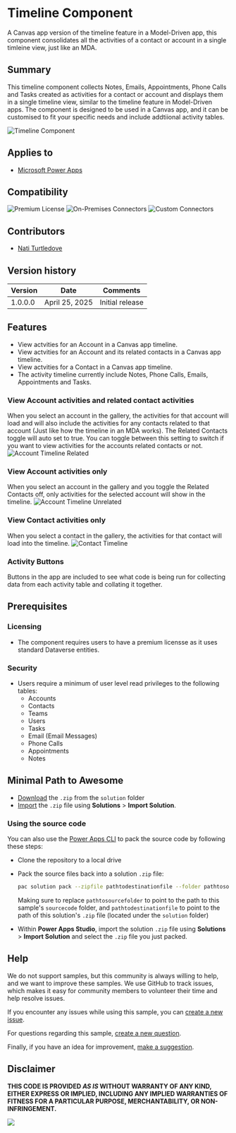 # Timeline Component
A Canvas app version of the timeline feature in a Model-Driven app, this component consolidates all the activities of a contact or account in a single timleine view, just like an MDA.


## Summary
This timeline component collects Notes, Emails, Appointments, Phone Calls and Tasks created as activities for a contact or account and displays them in a single timeline view, similar to the timeline feature in Model-Driven apps. The component is designed to be used in a Canvas app, and it can be customised to fit your specific needs and include addtiional activity tables.

![Timeline Component](assets/images/AccountTimelineRelated.png)

## Applies to
* [Microsoft Power Apps](https://docs.microsoft.com/power-apps)

## Compatibility

![Premium License](https://img.shields.io/badge/Premium%20License-Not%20Required-green.svg "Premium license required")
![On-Premises Connectors](https://img.shields.io/badge/On--Premises%20Connectors-No-green.svg "Does not use on-premise connectors")
![Custom Connectors](https://img.shields.io/badge/Custom%20Connectors-Not%20Required-green.svg "Does not use custom connectors")

## Contributors

* [Nati Turtledove](https://github.com/NatiTurts)

## Version history

Version|Date|Comments
-------|----|--------
1.0.0.0 | April 25, 2025 | Initial release

## Features
* View actvities for an Account in a Canvas app timeline.
* View actvities for an Account and its related contacts in a Canvas app timeline.
* View actvities for a Contact in a Canvas app timeline.
* The activity timeline currently include Notes, Phone Calls, Emails, Appointments and Tasks.


### View Account activities and related contact activities
When you select an account in the gallery, the activities for that account will load and will also include the activities for any contacts related to that account (Just like how the timeline in an MDA works). The Related Contacts toggle will auto set to true. You can toggle between this setting to switch if you want to view activities for the accounts related contacts or not.
![Account Timeline Related](assets/images/AccountTimelineRelated.png)

### View Account activities only
When you select an account in the gallery and you toggle the Related Contacts off, only activities for the selected account will show in the timeline.
![Account Timeline Unrelated](assets/images/AccountTimelineUnrelated.png)

### View Contact activities only
When you select a contact in the gallery, the activities for that contact will load into the timeline.
![Contact Timeline](assets/images/ContactTimeline.png)

### Activity Buttons
Buttons in the app are included to see what code is being run for collecting data from each activity table and collating it together.


## Prerequisites
### Licensing
* The component requires users to have a premium licensse as it uses standard Dataverse entities.


### Security
* Users require a minimum of user level read privileges to the following tables:
  * Accounts
  * Contacts
  * Teams
  * Users
  * Tasks
  * Email (Email Messages)
  * Phone Calls
  * Appointments
  * Notes


## Minimal Path to Awesome

* [Download](./solution/TimelineComponent_1_0_0_0.zip) the `.zip` from the `solution` folder
* [Import](https://learn.microsoft.com/en-us/power-apps/maker/data-platform/import-update-export-solutions) the `.zip` file using **Solutions** > **Import Solution**.

### Using the source code

You can also use the [Power Apps CLI](https://docs.microsoft.com/powerapps/developer/data-platform/powerapps-cli) to pack the source code by following these steps:

* Clone the repository to a local drive
* Pack the source files back into a solution `.zip` file:

  ```bash
  pac solution pack --zipfile pathtodestinationfile --folder pathtosourcefolder --processCanvasApps
  ```

  Making sure to replace `pathtosourcefolder` to point to the path to this sample's `sourcecode` folder, and `pathtodestinationfile` to point to the path of this solution's `.zip` file (located under the `solution` folder)
* Within **Power Apps Studio**, import the solution `.zip` file using **Solutions** > **Import Solution** and select the `.zip` file you just packed.

## Help

We do not support samples, but this community is always willing to help, and we want to improve these samples. We use GitHub to track issues, which makes it easy for  community members to volunteer their time and help resolve issues.

If you encounter any issues while using this sample, you can [create a new issue](https://github.com/pnp/powerapps-samples/issues/new?assignees=&labels=Needs%3A+Triage+%3Amag%3A%2Ctype%3Abug-suspected&template=bug-report.yml&sample=Power-Platform-Blog-Updates&authors=@NatiTurts&title=Power-Platform-Blog-Updates%20-%20).

For questions regarding this sample, [create a new question](https://github.com/pnp/powerapps-samples/issues/new?assignees=&labels=Needs%3A+Triage+%3Amag%3A%2Ctype%3Abug-suspected&template=question.yml&sample=Power-Platform-Blog-Updates&authors=@NatiTurts&title=Power-Platform-Blog-Updates%20-%20).

Finally, if you have an idea for improvement, [make a suggestion](https://github.com/pnp/powerapps-samples/issues/new?assignees=&labels=Needs%3A+Triage+%3Amag%3A%2Ctype%3Abug-suspected&template=suggestion.yml&sample=Power-Platform-Blog-Updates&authors=@NatiTurts&title=Power-Platform-Blog-Updates%20-%20).

## Disclaimer

**THIS CODE IS PROVIDED *AS IS* WITHOUT WARRANTY OF ANY KIND, EITHER EXPRESS OR IMPLIED, INCLUDING ANY IMPLIED WARRANTIES OF FITNESS FOR A PARTICULAR PURPOSE, MERCHANTABILITY, OR NON-INFRINGEMENT.**

<img src="https://m365-visitor-stats.azurewebsites.net/powerplatform-samples/samples/timelinecomponent" aria-hidden="true" />
